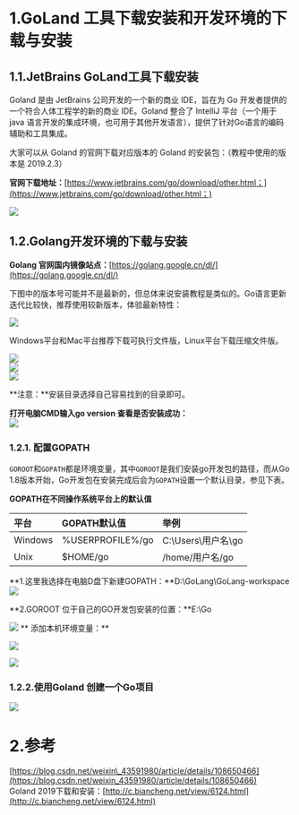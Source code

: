 # 1.GoLand 工具下载安装和开发环境的下载与安装

## 1.1.JetBrains GoLand工具下载安装

Goland 是由 JetBrains 公司开发的一个新的商业 IDE，旨在为 Go 开发者提供的一个符合人体工程学的新的商业 IDE。Goland 整合了 IntelliJ 平台（一个用于 java 语言开发的集成环境，也可用于其他开发语言），提供了针对Go语言的编码辅助和工具集成。

大家可以从 Goland 的官网下载对应版本的 Goland 的安装包：（教程中使用的版本是 2019.2.3）

**官网下载地址：**[https://www.jetbrains.com/go/download/other.html；](https://www.jetbrains.com/go/download/other.html；)

![](/static/image/4-1910241H54A13.gif)

## 1.2.Golang开发环境的下载与安装

**Golang 官网国内镜像站点：**[https://golang.google.cn/dl/](https://golang.google.cn/dl/)

下图中的版本号可能并不是最新的，但总体来说安装教程是类似的。Go语言更新迭代比较快，推荐使用较新版本，体验最新特性：

![](/static/image/20200917185938391.png)

Windows平台和Mac平台推荐下载可执行文件版，Linux平台下载压缩文件版。

![](/static/image/2020091719002888.png)  
![](/static/image/2020091719004298.png)  
![](/static/image/20200917190057710.png)

**注意：**安装目录选择自己容易找到的目录即可。

**打开电脑CMD输入go version 查看是否安装成功：**  
![](/static/image/20200917190115666.png)

### 1.2.1. 配置GOPATH

`GOROOT`和`GOPATH`都是环境变量，其中`GOROOT`是我们安装go开发包的路径，而从Go 1.8版本开始，Go开发包在安装完成后会为`GOPATH`设置一个默认目录，参见下表。

**GOPATH在不同操作系统平台上的默认值**

| 平台 | GOPATH默认值 | 举例 |
| :--- | :--- | :--- |
| Windows | %USERPROFILE%/go | C:\Users\用户名\go |
| Unix | $HOME/go | /home/用户名/go |

**1.这里我选择在电脑D盘下新建GOPATH：**D:\GoLang\GoLang-workspace  
![](/static/image/20200917190203206.png)

**2.GOROOT 位于自己的GO开发包安装的位置：**E:\Go

![](/static/image/20200917190232339.png)
**
添加本机环境变量：**

![](/static/image/20200917190251883.png)

![](/static/image/20200917190307995.png)

### 1.2.2.使用Goland 创建一个Go项目

![](/static/image/20200917190325607.png)

# 2.参考

[https://blog.csdn.net/weixin\_43591980/article/details/108650466](https://blog.csdn.net/weixin_43591980/article/details/108650466)  
Goland 2019下载和安装：[http://c.biancheng.net/view/6124.html](http://c.biancheng.net/view/6124.html)


